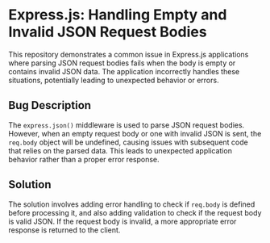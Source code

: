 # Express.js: Handling Empty and Invalid JSON Request Bodies

This repository demonstrates a common issue in Express.js applications where parsing JSON request bodies fails when the body is empty or contains invalid JSON data.  The application incorrectly handles these situations, potentially leading to unexpected behavior or errors.

## Bug Description

The `express.json()` middleware is used to parse JSON request bodies. However, when an empty request body or one with invalid JSON is sent, the `req.body` object will be undefined, causing issues with subsequent code that relies on the parsed data.  This leads to unexpected application behavior rather than a proper error response.

## Solution

The solution involves adding error handling to check if `req.body` is defined before processing it, and also adding validation to check if the request body is valid JSON.  If the request body is invalid, a more appropriate error response is returned to the client.